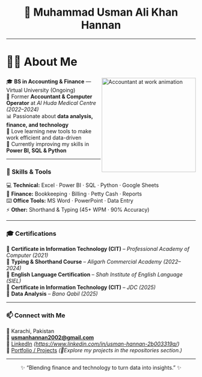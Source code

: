 <h1 align="center">💼 Muhammad Usman Ali Khan Hannan</h1>

---
<h2 align="left" style="font-size: 30px;">👨‍💻 About Me</h2>

<p align="left">
  <img align="right" src="https://media.giphy.com/media/iT4mD0DeQUZE4Ghjt3/giphy.gif" width="250" alt="Accountant at work animation">
</p>




🎓 **BS in Accounting & Finance** — Virtual University (Ongoing)  
💼 Former **Accountant & Computer Operator** at *Al Huda Medical Centre (2022–2024)*  
📊 Passionate about **data analysis, finance, and technology**  
🧠 Love learning new tools to make work efficient and data-driven  
🌱 Currently improving my skills in **Power BI, SQL & Python**

---

### 🧰 Skills & Tools  

💻 **Technical:** Excel · Power BI · SQL · Python · Google Sheets  
🧾 **Finance:** Bookkeeping · Billing · Petty Cash · Reports  
⌨️ **Office Tools:** MS Word · PowerPoint · Data Entry  
⚡ **Other:** Shorthand & Typing (45+ WPM · 90% Accuracy)

---

### 🎓 Certifications  

🏅 **Certificate in Information Technology (CIT)** – *Professional Academy of Computer (2021)*  
🏅 **Typing & Shorthand Course** – *Aligarh Commercial Academy (2022–2024)*  
🏅 **English Language Certification** – *Shah Institute of English Language (SIEL)*  
🏅 **Certificate in Information Technology (CIT)** – *JDC (2025)*  
🏅 **Data Analysis** – *Bano Qabil (2025)*

---


### 📫 Connect with Me  

📍 Karachi, Pakistan  
📧 **usmanhannan2002@gmail.com**  
💼 [LinkedIn](#) *(https://www.linkedin.com/in/usman-hannan-2b003319a/)*  
📁 [Portfolio / Projects](#) *(🚀Explore my projects in the repositories section.)*  

---

<p align="center">✨ “Blending finance and technology to turn data into insights.” ✨</p>
